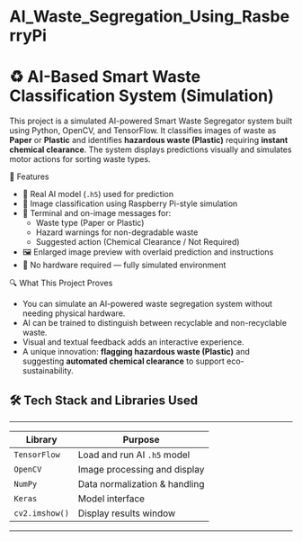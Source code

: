 # AI_Waste_Segregation_Using_RasberryPi

# ♻️ AI-Based Smart Waste Classification System (Simulation)

This project is a simulated AI-powered Smart Waste Segregator system built using Python, OpenCV, and TensorFlow. It classifies images of waste as **Paper** or **Plastic** and identifies **hazardous waste (Plastic)** requiring **instant chemical clearance**. The system displays predictions visually and simulates motor actions for sorting waste types.



 📌 Features

- 🧠 Real AI model (`.h5`) used for prediction  
- 📸 Image classification using Raspberry Pi-style simulation  
- 🧪 Terminal and on-image messages for:
  - Waste type (Paper or Plastic)
  - Hazard warnings for non-degradable waste
  - Suggested action (Chemical Clearance / Not Required)
- 🖼️ Enlarged image preview with overlaid prediction and instructions
- 🚫 No hardware required — fully simulated environment


🔍 What This Project Proves

- You can simulate an AI-powered waste segregation system without needing physical hardware.
- AI can be trained to distinguish between recyclable and non-recyclable waste.
- Visual and textual feedback adds an interactive experience.
- A unique innovation: **flagging hazardous waste (Plastic)** and suggesting **automated chemical clearance** to support eco-sustainability.



## 🛠️ Tech Stack and Libraries Used
____________________________________________________
| Library        | Purpose                         |
|----------------|---------------------------------|
| `TensorFlow`   | Load and run AI `.h5` model     |
| `OpenCV`       | Image processing and display    |
| `NumPy`        | Data normalization & handling   |
| `Keras`        | Model interface                 |
| `cv2.imshow()` | Display results window          |
____________________________________________________
